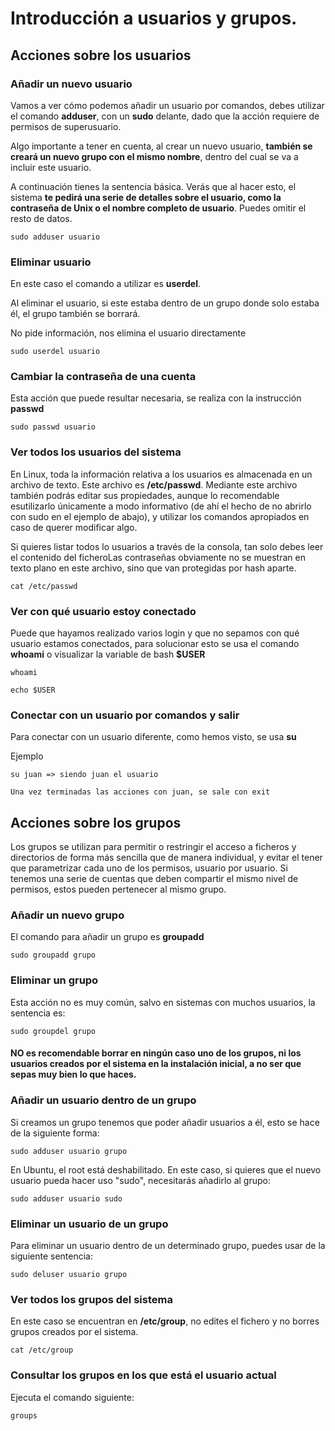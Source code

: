 # Introducción a usuarios y grupos.

## Acciones sobre los usuarios

### Añadir un nuevo usuario

Vamos a ver cómo podemos añadir un usuario por comandos, debes utilizar el comando **adduser**, con un **sudo** delante, dado que la acción requiere de permisos de superusuario.

Algo importante a tener en cuenta, al crear un nuevo usuario, **también se creará un nuevo grupo con el mismo nombre**, dentro del cual se va a incluir este usuario.

A continuación tienes la sentencia básica. Verás que al hacer esto, el sistema **te pedirá una serie de detalles sobre el usuario, como la contraseña de Unix o el nombre completo de usuario**. Puedes omitir el resto de datos.

```
sudo adduser usuario
```

### Eliminar usuario

En este caso el comando a utilizar es **userdel**.

Al eliminar el usuario, si este estaba dentro de un grupo donde solo estaba él, el grupo también se borrará.

No pide información, nos elimina el usuario directamente

```
sudo userdel usuario
```

### Cambiar la contraseña de una cuenta

Esta acción que puede resultar necesaria, se realiza con la instrucción **passwd**

```
sudo passwd usuario
```

### Ver todos los usuarios del sistema

En Linux, toda la información relativa a los usuarios es almacenada en un archivo de texto. Este archivo es **/etc/passwd**. Mediante este archivo también podrás editar sus propiedades, aunque lo recomendable esutilizarlo únicamente a modo informativo (de ahí el hecho de no abrirlo con sudo en el ejemplo de abajo), y utilizar los comandos apropiados en caso de querer modificar algo.

Si quieres listar todos lo usuarios a través de la consola, tan solo debes leer el contenido del ficheroLas contraseñas obviamente no se muestran en texto plano en este archivo, sino que van protegidas por hash aparte.

```
cat /etc/passwd
```

### Ver con qué usuario estoy conectado

Puede que hayamos realizado varios login y que no sepamos con qué usuario estamos conectados, para solucionar esto se usa el comando **whoami** o visualizar la variable de bash **$USER**

```
whoami

echo $USER
```

### Conectar con un usuario por comandos y salir

Para conectar con un usuario diferente, como hemos visto, se usa **su**

Ejemplo

```
su juan => siendo juan el usuario

Una vez terminadas las acciones con juan, se sale con exit
```

## Acciones sobre los grupos

Los grupos se utilizan para permitir o restringir el acceso a ficheros y directorios de forma más sencilla que de manera individual, y evitar el tener que parametrizar cada uno de los permisos, usuario por usuario. Si tenemos una serie de cuentas que deben compartir el mismo nivel de permisos, estos pueden pertenecer al mismo grupo.

### Añadir un nuevo grupo

El comando para añadir un grupo es **groupadd**

```
sudo groupadd grupo
```

### Eliminar un grupo

Esta acción no es muy común, salvo en sistemas con muchos usuarios, la sentencia es:

```
sudo groupdel grupo
```

#### NO es recomendable borrar en ningún caso uno de los grupos, ni los usuarios creados por el sistema en la instalación inicial, a no ser que sepas muy bien lo que haces.

### Añadir un usuario dentro de un grupo

Si creamos un grupo tenemos que poder añadir usuarios a él, esto se hace de la siguiente forma:

```
sudo adduser usuario grupo
```

En Ubuntu, el root está deshabilitado. En este caso, si quieres que el nuevo usuario pueda hacer uso "sudo", necesitarás añadirlo al grupo:

```
sudo adduser usuario sudo
```

### Eliminar un usuario de un grupo

Para eliminar un usuario dentro de un determinado grupo, puedes usar de la siguiente sentencia:

```
sudo deluser usuario grupo
```

### Ver todos los grupos del sistema

En este caso se encuentran en **/etc/group**, no edites el fichero y no borres grupos creados por el sistema.

```
cat /etc/group
```

### Consultar los grupos en los que está el usuario actual

Ejecuta el comando siguiente:

```
groups
```
